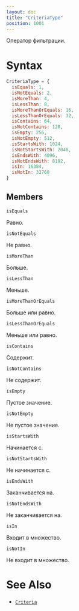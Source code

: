 ```yaml
---
layout: doc
title: "CriteriaType"
position: 1001
---
```


Оператор фильтрации.

# Syntax

```js
CriteriaType = {
  isEquals: 1,
  isNotEquals: 2,
  isMoreThan: 4,
  isLessThan: 8,
  isMoreThanOrEquals: 16,
  isLessThanOrEquals: 32,
  isContains: 64,
  isNotContains: 128,
  isEmpty: 256,
  isNotEmpty: 512,
  isStartsWith: 1024,
  isNotStartsWith: 2048,
  isEndsWith: 4096,
  isNotEndsWith: 8192,
  isIn: 16384,
  isNotIn: 32768
}
```

## Members

`isEquals`

Равно.

`isNotEquals`

Не равно.

`isMoreThan`

Больше.

`isLessThan`

Меньше.

`isMoreThanOrEquals`

Больше или равно.

`isLessThanOrEquals`

Меньше или равно.

`isContains`

Содержит.

`isNotContains`

Не содержит.

`isEmpty`

Пустое значение.

`isNotEmpty`

Не пустое значение.

`isStartsWith`

Начинается с.

`isNotStartsWith`

Не начинается с.

`isEndsWith`

Заканчивается на.

`isNotEndsWith`

Не заканчивается на.

`isIn`

Входит в множество.

`isNotIn`

Не входит в множество.

# See Also

* [`Criteria`](../Criteria/)
